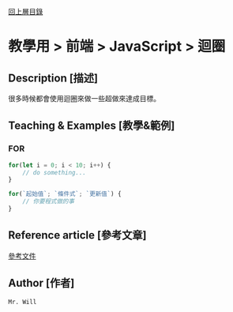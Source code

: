 [回上層目錄](../README.md)

# 教學用 > 前端 > JavaScript > 迴圈

## **Description [描述]**
很多時候都會使用迴圈來做一些超做來達成目標。

## **Teaching & Examples [教學&範例]**
### FOR
```js
for(let i = 0; i < 10; i++) {
    // do something...
}

for(`起始值`; `條件式`; `更新值`) {
    // 你要程式做的事
}
```

## **Reference article [參考文章]**
[參考文件](網址)

## **Author [作者]**
`Mr. Will`
